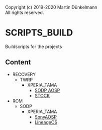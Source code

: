 Copyright (c) 2019-2020 Martin Dünkelmann  
All rights reserved.

# SCRIPTS_BUILD
Buildscripts for the projects

## Content
- RECOVERY
  - TWRP
    - XPERIA_TAMA
      - [SODP AOSP](RECOVERY/TWRP/XPERIA_TAMA/SODP/README.md)
      - [STOCK](RECOVERY/TWRP/XPERIA_TAMA/STOCK/README.md)
- ROM
  - SODP
    - XPERIA_TAMA
      - [SonyAOSP](ROM/SODP/XPERIA_TAMA/SonyAOSP/README.md)
      - [LineageOS](ROM/SODP/XPERIA_TAMA/LineageOS/README.md)

